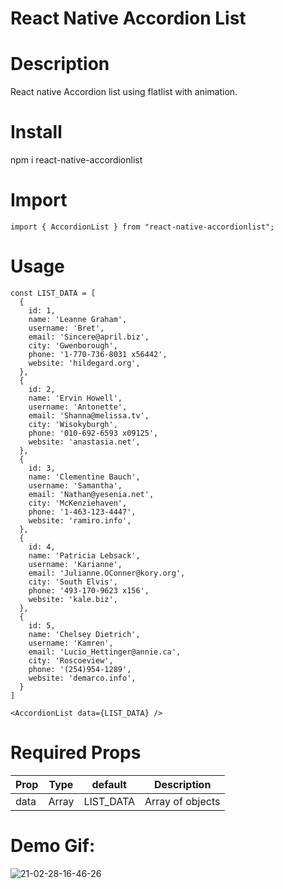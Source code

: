 # React Native Accordion List

# Description
React native Accordion list using flatlist with animation.

# Install
npm i react-native-accordionlist

# Import
```import { AccordionList } from "react-native-accordionlist";```

# Usage
```
const LIST_DATA = [
  {
    id: 1,
    name: 'Leanne Graham',
    username: 'Bret',
    email: 'Sincere@april.biz',
    city: 'Gwenborough',
    phone: '1-770-736-8031 x56442',
    website: 'hildegard.org',
  },
  {
    id: 2,
    name: 'Ervin Howell',
    username: 'Antonette',
    email: 'Shanna@melissa.tv',
    city: 'Wisokyburgh',
    phone: '010-692-6593 x09125',
    website: 'anastasia.net',
  },
  {
    id: 3,
    name: 'Clementine Bauch',
    username: 'Samantha',
    email: 'Nathan@yesenia.net',
    city: 'McKenziehaven',
    phone: '1-463-123-4447',
    website: 'ramiro.info',
  },
  {
    id: 4,
    name: 'Patricia Lebsack',
    username: 'Karianne',
    email: 'Julianne.OConner@kory.org',
    city: 'South Elvis',
    phone: '493-170-9623 x156',
    website: 'kale.biz',
  },
  {
    id: 5,
    name: 'Chelsey Dietrich',
    username: 'Kamren',
    email: 'Lucio_Hettinger@annie.ca',
    city: 'Roscoeview',
    phone: '(254)954-1289',
    website: 'demarco.info',
  }
]

<AccordionList data={LIST_DATA} />
```

# Required Props
Prop | Type | default | Description
---- | ---- | ------- | -----------
data | Array | LIST_DATA | Array of objects

# Demo Gif:

![21-02-28-16-46-26](https://user-images.githubusercontent.com/16000668/109416624-6d1cae80-79e5-11eb-9d2d-e2263ae0612e.gif)

